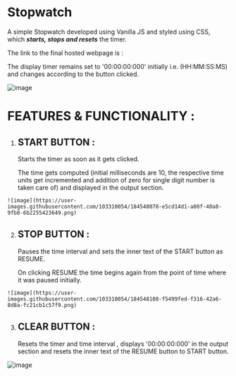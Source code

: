 # Stopwatch
A simple Stopwatch developed using Vanilla JS and styled using CSS, which ***starts, stops and resets*** the timer. 

The link to the final hosted webpage is :



The display timer remains set to '00:00:00:000' initially i.e. (HH:MM:SS:MS) and changes according to the button clicked.

![image](https://user-images.githubusercontent.com/103310054/184548024-11f5a9fe-4aa1-48d2-a3bd-f4210b2e5074.png)
# FEATURES & FUNCTIONALITY :

  1. ## START BUTTON : 
     <p> Starts the timer as soon as it gets clicked. </p>
     <p> The time gets computed (initial milliseconds are 10, the respective time units get incremented and addition of zero for single digit number is taken care of)  and displayed in the output section. </p>
     
    ![image](https://user-images.githubusercontent.com/103310054/184548078-e5cd14d1-a80f-40a8-9fb8-6b2255423649.png)

     
  2. ## STOP BUTTON :
     <p> Pauses the time interval and sets the inner text of the START button as RESUME. </p>
     <p> On clicking RESUME the time begins again from the point of time where it was paused initially. </p>
     
    ![image](https://user-images.githubusercontent.com/103310054/184548108-f5499fed-f316-42a6-8d8a-fc21cb1c57f9.png)

     
     
    
     
  3.  ## CLEAR BUTTON : 
      Resets the timer and time interval , displays '00:00:00:000' in the output section and resets the inner text of the RESUME button to START button. 
      
![image](https://user-images.githubusercontent.com/103310054/184548134-0a8a86d2-f8ba-4d26-87cd-45a1b30abfe1.png)

